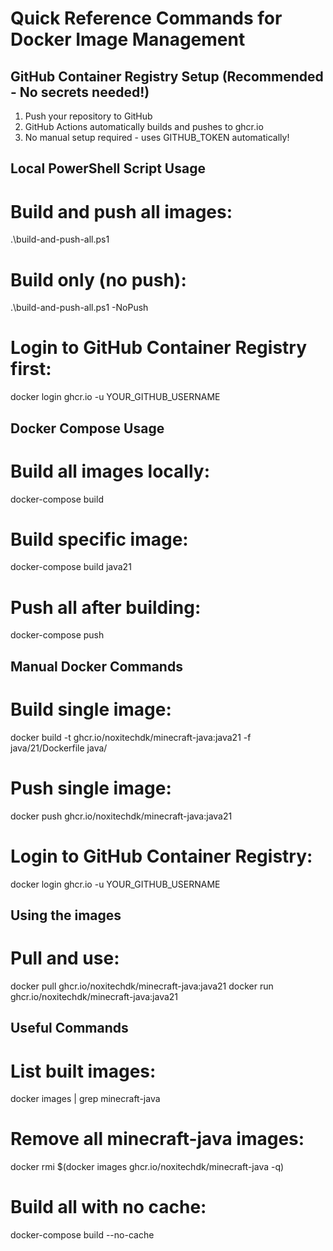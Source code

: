# Quick Reference Commands for Docker Image Management

## GitHub Container Registry Setup (Recommended - No secrets needed!)
1. Push your repository to GitHub
2. GitHub Actions automatically builds and pushes to ghcr.io
3. No manual setup required - uses GITHUB_TOKEN automatically!

## Local PowerShell Script Usage
# Build and push all images:
.\build-and-push-all.ps1

# Build only (no push):
.\build-and-push-all.ps1 -NoPush

# Login to GitHub Container Registry first:
docker login ghcr.io -u YOUR_GITHUB_USERNAME

## Docker Compose Usage
# Build all images locally:
docker-compose build

# Build specific image:
docker-compose build java21

# Push all after building:
docker-compose push

## Manual Docker Commands
# Build single image:
docker build -t ghcr.io/noxitechdk/minecraft-java:java21 -f java/21/Dockerfile java/

# Push single image:
docker push ghcr.io/noxitechdk/minecraft-java:java21

# Login to GitHub Container Registry:
docker login ghcr.io -u YOUR_GITHUB_USERNAME

## Using the images
# Pull and use:
docker pull ghcr.io/noxitechdk/minecraft-java:java21
docker run ghcr.io/noxitechdk/minecraft-java:java21

## Useful Commands
# List built images:
docker images | grep minecraft-java

# Remove all minecraft-java images:
docker rmi $(docker images ghcr.io/noxitechdk/minecraft-java -q)

# Build all with no cache:
docker-compose build --no-cache